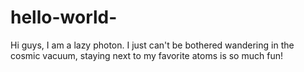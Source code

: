 # hello-world-
Hi guys, I am a lazy photon.
I just can't be bothered wandering in the cosmic vacuum, staying next to my favorite atoms is so much fun!
